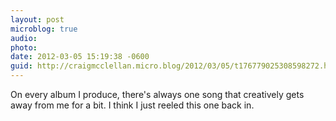 ```yaml
---
layout: post
microblog: true
audio: 
photo: 
date: 2012-03-05 15:19:38 -0600
guid: http://craigmcclellan.micro.blog/2012/03/05/t176779025308598272.html
---
```

On every album I produce, there's always one song that creatively gets away from me for a bit. I think I just reeled this one back in.
